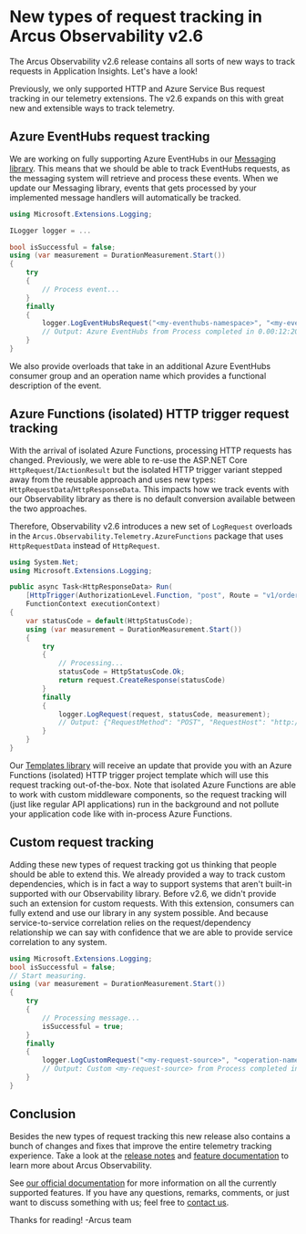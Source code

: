 # New types of request tracking in Arcus Observability v2.6
The Arcus Observability v2.6 release contains all sorts of new ways to track requests in Application Insights. Let's have a look!

Previously, we only supported HTTP and Azure Service Bus request tracking in our telemetry extensions. The v2.6 expands on this with great new and extensible ways to track telemetry.

## Azure EventHubs request tracking
We are working on fully supporting Azure EventHubs in our [Messaging library](https://messaging.arcus-azure.net/). This means that we should be able to track EventHubs requests, as the messaging system will retrieve and process these events. When we update our Messaging library, events that gets processed by your implemented message handlers will automatically be tracked.

```csharp
using Microsoft.Extensions.Logging;

ILogger logger = ...

bool isSuccessful = false;
using (var measurement = DurationMeasurement.Start())
{
    try
    {
        // Process event...
    }
    finally
    {
        logger.LogEventHubsRequest("<my-eventhubs-namespace>", "<my-eventhubs-name>", isSuccessful, measurement);
        // Output: Azure EventHubs from Process completed in 0.00:12:20.8290760 at 2021-10-26T05:36:03.6067975 +02:00 - (IsSuccessful: True, Context: {[EventHubs-Namespace, <my-eventhubs-namespace>]; [EventHubs-Name, <my-eventhubs-name>]; [EventHubs-ConsumerGroup, $Default]; [TelemetryType, Request]})
    }
}
```

We also provide overloads that take in an additional Azure EventHubs consumer group and an operation name which provides a functional description of the event.

## Azure Functions (isolated) HTTP trigger request tracking
With the arrival of isolated Azure Functions, processing HTTP requests has changed. Previously, we were able to re-use the ASP.NET Core `HttpRequest`/`IActionResult` but the isolated HTTP trigger variant stepped away from the reusable approach and uses new types: `HttpRequestData`/`HttpResponseData`. This impacts how we track events with our Observability library as there is no default conversion available between the two approaches.

Therefore, Observability v2.6 introduces a new set of `LogRequest` overloads in the `Arcus.Observability.Telemetry.AzureFunctions` package that uses `HttpRequestData` instead of `HttpRequest`.

```csharp
using System.Net;
using Microsoft.Extensions.Logging;

public async Task<HttpResponseData> Run(
    [HttpTrigger(AuthorizationLevel.Function, "post", Route = "v1/order")] HttpRequestData request,
    FunctionContext executionContext)
{
    var statusCode = default(HttpStatusCode);
    using (var measurement = DurationMeasurement.Start())
    {
        try
        {
            // Processing...
            statusCode = HttpStatusCode.Ok;
            return request.CreateResponse(statusCode)
        }
        finally
        {
            logger.LogRequest(request, statusCode, measurement);
            // Output: {"RequestMethod": "POST", "RequestHost": "http://localhost:5000/", "RequestUri": "http://localhost:5000/v1/order", "ResponseStatusCode": 200, "RequestDuration": "00:00:00.0191554", "RequestTime": "03/23/2020 10:12:55 +00:00", "Context": {}}
        }
    }
}
```

Our [Templates library](https://templates.arcus-azure.net/) will receive an update that provide you with an Azure Functions (isolated) HTTP trigger project template which will use this request tracking out-of-the-box. Note that isolated Azure Functions are able to work with custom middleware components, so the request tracking will (just like regular API applications) run in the background and not pollute your application code like with in-process Azure Functions.

## Custom request tracking
Adding these new types of request tracking got us thinking that people should be able to extend this. We already provided a way to track custom dependencies, which is in fact a way to support systems that aren't built-in supported with our Observability library. Before v2.6, we didn't provide such an extension for custom requests. With this extension, consumers can fully extend and use our library in any system possible. And because service-to-service correlation relies on the request/dependency relationship we can say with confidence that we are able to provide service correlation to any system.

```csharp
using Microsoft.Extensions.Logging;
bool isSuccessful = false;
// Start measuring.
using (var measurement = DurationMeasurement.Start())
{
    try
    {
        // Processing message...
        isSuccessful = true;
    }
    finally
    {
        logger.LogCustomRequest("<my-request-source>", "<operation-name>", isSuccessful, measurement);
        // Output: Custom <my-request-source> from Process completed in 0.00:12:20.8290760 at 2021-10-26T05:36:03.6067975 +02:00 - (IsSuccessful: True, Context: {[TelemetryType, Request]})
    }
}
```

## Conclusion
Besides the new types of request tracking this new release also contains a bunch of changes and fixes that improve the entire telemetry tracking experience. Take a look at the [release notes](https://github.com/arcus-azure/arcus.observability/releases/tag/v2.6.0) and [feature documentation](https://observability.arcus-azure.net/) to learn more about Arcus Observability.

See [our official documentation](https://observability.arcus-azure.net/) for more information on all the currently supported features.
If you have any questions, remarks, comments, or just want to discuss something with us; feel free to [contact us](https://github.com/arcus-azure/arcus.observability/issues/new/choose).

Thanks for reading!
-Arcus team
